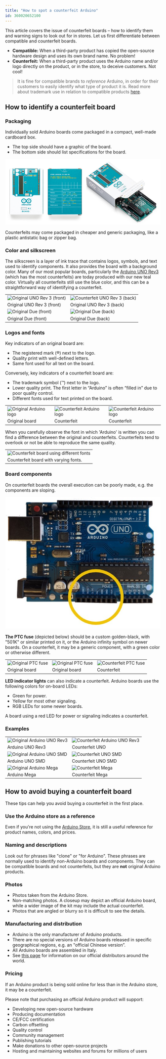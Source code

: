 ```yaml
---
title: "How to spot a counterfeit Arduino"
id: 360020652100
---
```


This article covers the issue of counterfeit boards – how to identify them and warning signs to look out for in stores. Let us first differentiate between compatible and counterfeit boards.

* **Compatible:** When a third-party product has copied the open-source hardware design and uses its own brand name. No problem!
* **Counterfeit:** When a third-party product uses the Arduino name and/or logo directly on the product, or in the store, to deceive customers. Not cool!

> It is fine for compatible brands to *reference* Arduino, in order for their customers to easily identify what type of product it is. Read more about trademark use in relation to compatible products [here](https://support.arduino.cc/hc/en-us/sections/360004749260-Compatible-Products).

## How to identify a counterfeit board

### Packaging

Individually sold Arduino boards come packaged in a compact, well-made cardboard box.

* The top side should have a graphic of the board.
* The bottom side should list specifications for the board.

![Arduino UNO Rev3 box in three different angels.](img/counterfeit/uno-r3-box-in-three-angles.png)

Counterfeits may come packaged in cheaper and generic packaging, like a plastic antistatic bag or zipper bag.

### Color and silkscreen

<!-- TODO: See word doc changes -->

The silkscreen is a layer of ink trace that contains logos, symbols, and text used to identify components. It also provides the board with a background color. Many of our most popular boards, particularly the [Arduino UNO Rev3](https://store.arduino.cc/arduino-uno-rev3) (which has the most counterfeits) are today produced with our new teal color. Virtually all counterfeits still use the blue color, and this can be a straightforward way of identifying a counterfeit.

<table class="img-captions">
  <tr>
     <td><img src="https://content.arduino.cc/assets/Arduino_UNO_Rev3_Ok.jpg" alt="Original UNO Rev 3 (front)"></td>
     <td><img src="https://content.arduino.cc/assets/Arduino_UNO_Rev3_back_Ok.jpg" alt="Counterfeit UNO Rev 3 (back)"></td>
  </tr>
  <tr>
     <td>Original UNO Rev 3 (front)</td>
     <td>Original UNO Rev 3 (back)</td>
  </tr>
  <tr>
     <td><img src="https://content.arduino.cc/assets/Arduino_Due_front_OK.jpg" alt="Original Due (front)"></td>
     <td><img src="https://content.arduino.cc/assets/Arduino_Due_back_OK.jpg" alt="Original Due (back)"></td>
  </tr>
  <tr>
     <td>Original Due (front)</td>
     <td>Original Due (back)</td>
  </tr>
</table>

### Logos and fonts

Key indicators of an original board are:

* The registered mark (®) next to the logo.
* Quality print with well-defined letters.
* Same font used for all text on the board.

Conversely, key indicators of a counterfeit board are:

* The trademark symbol (™) next to the logo.
* Lower quality print. The first letter in “Arduino” is often “filled in” due to poor quality control.
* Different fonts used for text printed on the board.

<table class="img-captions">
  <tr>
    <td><img src="https://content.arduino.cc/assets/Logo_Ok.jpg" alt="Original Arduino logo"></td>
    <td><img src="https://content.arduino.cc/assets/Logo_Fake.jpg" alt="Counterfeit Arduino logo"></td>
    <td><img src="https://content.arduino.cc/assets/Logo_Fake_2.jpg" alt="Counterfeit Arduino logo"></td>
  </tr>
  <tr>
    <td>Original board</td>
    <td>Counterfeit</td>
    <td>Counterfeit</td>
  </tr>
</table>

When you carefully observe the font in which 'Arduino' is written you can find a difference between the original and counterfeits. Counterfeits tend to overlook or not be able to reproduce the same quality.

<table class="img-captions">
  <tr>
    <td><img src="https://content.arduino.cc/assets/fake_fonts.jpg" alt="Counterfeit board using different fonts"></td>
  </tr>
  <tr>
    <td>Counterfeit board with varying fonts.</td>
  </tr>
</table>

### Board components

On counterfeit boards the overall execution can be poorly made, e.g. the components are sloping.

![Counterfeit board with sloping components](img/counterfeit/Board_with_sloping_components.jpg "Counterfeit board with sloping components")

**The PTC fuse** (depicted below) should be a custom golden-black, with "501K" or similar printed on it, or the Arduino infinity symbol on newer boards. On a counterfeit, it may be a generic component, with a green color or otherwise different.

<table class="img-captions">
  <tr>
    <td><img src="https://content.arduino.cc/assets/501_rev3.png" alt="Original PTC fuse"></td>
    <td><img src="https://content.arduino.cc/assets/501_Ok.jpg" alt="Original PTC fuse"></td>
    <td><img src="https://content.arduino.cc/assets/501_Fake.jpg" alt="Counterfeit PTC fuse"></td>
  </tr>
  <tr>
    <td>Original board</td>
    <td>Original board</td>
    <td>Counterfeit</td>
  </tr>
</table>

**LED indicator lights** can also indicate a counterfeit. Arduino boards use the following colors for on-board LEDs:

* Green for power.
* Yellow for most other signaling.
* RGB LEDs for some newer boards.

A board using a red LED for power or signaling indicates a counterfeit.

### Examples

<table class="img-captions">
  <tr>
    <td><img src="https://content.arduino.cc/assets/Arduino_UNO_Rev3_Ok.jpg" alt="Original Arduino UNO Rev3"></td>
    <td><img src="https://content.arduino.cc/assets/Arduino_UNO_Fake.jpg" alt="Counterfeit Arduino UNO Rev3"></td>
  </tr>
  <tr>
    <td>Arduino UNO Rev3</td>
    <td>Counterfeit UNO</td>
  </tr>
  <tr>
    <td><img src="https://content.arduino.cc/assets/Uno_SMD_Ok.jpg" alt="Original Arduino UNO SMD"></td>
    <td><img src="https://content.arduino.cc/assets/Uno_SMD_Fake.jpg" alt="Counterfeit UNO SMD"></td>
  </tr>
  <tr>
    <td>Arduino UNO SMD</td>
    <td>Counterfeit UNO SMD</td>
  </tr>
  <tr>
  <tr>
    <td><img src="https://content.arduino.cc/assets/Mega_Ok.jpg" alt="Original Arduino Mega"></td>
    <td><img src="https://content.arduino.cc/assets/MEGA_front_fake.png" alt="Counterfeit Mega"></td>
  </tr>
  <tr>
    <td>Arduino Mega</td>
    <td>Counterfeit Mega</td>
  </tr>
  <tr>
</table>

## How to avoid buying a counterfeit board

These tips can help you avoid buying a counterfeit in the first place.

### Use the Arduino store as a reference

Even if you're not using the [Arduino Store](https://store.arduino.cc/), it is still a useful reference for product names, colors, and prices.

### Naming and descriptions

Look out for phrases like "clone" or "for Arduino". These phrases are normally used to identify non-Arduino boards and components. They can be compatible boards and not counterfeits, but they are **not** original Arduino products.

### Photos

* Photos taken from the Arduino Store.
* Non-matching photos. A closeup may depict an official Arduino board, while a wider image of the kit may include the actual counterfeit.
* Photos that are angled or blurry so it is difficult to see the details.

### Manufacturing and distribution

* Arduino is the only manufacturer of Arduino products.
* There are no special versions of Arduino boards released in specific geographical regions, e.g. an "official Chinese version”.
* All Arduino boards are assembled in Italy.
* See [this page](https://store.arduino.cc/distributors) for information on our official distributors around the world.

### Pricing

If an Arduino product is being sold online for less than in the Arduino store, it may be a counterfeit.

Please note that purchasing an official Arduino product will support:

* Developing new open-source hardware
* Producing documentation
* CE/FCC certification
* Carbon offsetting
* Quality control
* Community management
* Publishing tutorials
* Make donations to other open-source projects
* Hosting and maintaining websites and forums for millions of users
